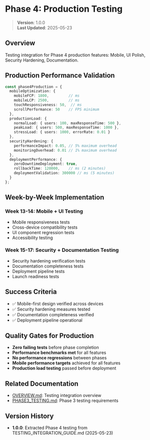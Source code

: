 
# Phase 4: Production Testing

> **Version**: 1.0.0  
> **Last Updated**: 2025-05-23

## Overview

Testing integration for Phase 4 production features: Mobile, UI Polish, Security Hardening, Documentation.

## Production Performance Validation

```typescript
const phase4Production = {
  mobileOptimization: {
    mobileFCP: 1800,         // ms
    mobileLCP: 2500,         // ms
    touchResponsiveness: 50,  // ms
    scrollPerformance: 50    // FPS minimum
  },
  productionLoad: {
    normalLoad: { users: 100, maxResponseTime: 500 },
    peakLoad: { users: 500, maxResponseTime: 1000 },
    stressLoad: { users: 1000, errorRate: 0.01 }
  },
  securityHardening: {
    performanceImpact: 0.05, // 5% maximum overhead
    monitoringOverhead: 0.01 // 1% maximum overhead
  },
  deploymentPerformance: {
    zeroDowntimeDeployment: true,
    rollbackTime: 120000,    // ms (2 minutes)
    deploymentValidation: 300000 // ms (5 minutes)
  }
};
```

## Week-by-Week Implementation

### Week 13-14: Mobile + UI Testing
- Mobile responsiveness tests
- Cross-device compatibility tests
- UI component regression tests
- Accessibility testing

### Week 15-17: Security + Documentation Testing
- Security hardening verification tests
- Documentation completeness tests
- Deployment pipeline tests
- Launch readiness tests

## Success Criteria

- ✅ Mobile-first design verified across devices
- ✅ Security hardening measures tested
- ✅ Documentation completeness verified
- ✅ Deployment pipeline operational

## Quality Gates for Production

- **Zero failing tests** before phase completion
- **Performance benchmarks met** for all features
- **No performance regressions** between phases
- **Mobile performance targets** achieved for all features
- **Production load testing** passed before deployment

## Related Documentation

- [OVERVIEW.md](OVERVIEW.md): Testing integration overview
- [PHASE3_TESTING.md](PHASE3_TESTING.md): Phase 3 testing requirements

## Version History

- **1.0.0**: Extracted Phase 4 testing from TESTING_INTEGRATION_GUIDE.md (2025-05-23)
